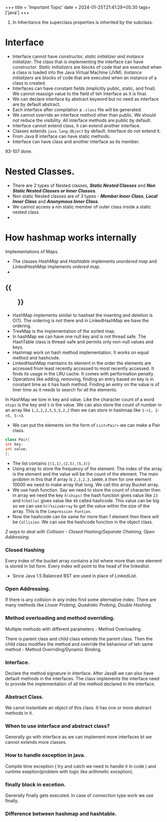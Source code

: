 +++
title = 'Important Topic'
date = 2024-01-25T21:41:29+05:30
tags=['java']
+++


1. In Inheritance the superclass properties is inherited by the subclass.


# Interface
- Interface cannot have _constructor, static initializer and instance initializer_. The class that is implementing the interface can have constructor. _Static initializers_ are blocks of code that are executed when a class is loaded into the Java Virtual Machine (JVM). _Instance initializers_ are blocks of code that are executed when an instance of a class is created.
- Interfaces can have constant fields (implicitly public, static, and final). We cannot reassign value to the field of teh interface as it is final.
- We can declare interface by abstract keyword but no need as interface are by default abstract.
- Each interface after compilation a `.class` file will be generated.
- We cannot override an interface method other than public. We should not reduce the visibility. All interface methods are public by default.
- Interface cannot extend class, it can extend another interface.
- Classes extends `java.lang.Object` by default. Interface do not extend it.
- From Java 8 interface can have static methods.
- Interface can have class and another interface as its member.

93-107 done.

# Nested Classes.
- There are 2 types of Nested classes, _**Static Nested Classes**_ and _**Non Static Nested Classes or Inner Classes**_.
- Non static Nested classes are of 3 types - _**Member Inner Class**_, _**Local Inner Class**_ and _**Anonymous Inner Class**_.
- We cannot access a nin static member of outer class inside a static nested class.
- 

# How hashmap works internally

Implementations of Maps.
- The classes *HashMap* and *Hashtable* implements *unordered map* and *LinkedHashMap* implements *ordered map*.
- 
{{<figure src="/images/Java/InterviewQuestion/HashMapInternal.png" alt="UserRequest." caption="HashMap Internal.">}}
- 
- HashMap implements similar to hashset the inserting and deletion is O(1). The ordering is not there and in LinkedHashMap we have the ordering. 
- TreeMap is the implementation of the sorted map.
- In hashMap we can have one null key and is not thread safe. The HashTable class is thread-safe and permits only non-null values and keys.
- Hashmap work on hash method implementation. It works on equal method and hashcode.
- LinkedHashMap maintains its element in the order the elements are accessed from least recently accessed to most recently accessed. It finds its usage in the LRU cache. It comes with performation penalty.
- Operations like adding, removing, finding an entry based on key is in constant time as it has hash method. Finding an entry on the value is of liner time as it needs to search for all the elements.

In HashMap we tore in key and value. Like the character count of a word `ships` is the key and `5` is the value. We can also store the count of number in an array like `1,2,2,2,5,5,5,2,2` then we can store in hashmap like `1->1, 2->5, 5->3`.
- We can put the elements ion the form of `List<Pair>` we can make a Pair class. 
```java
class Pair{
int key;
int value;
};
```
- The list contains `{(1,1),(2,5),(5,3)}`
- Using array to store the frequency of the element. The index of the array is the element and the value will be the count of the element. The main problem in this that if array is `2,3,2,3,10000,8` then for one element 10000 we need to make array that long. We call this array Bucket array.
- We use hash function. Say we need to store the count of character then in array we need the key `h(ships)` the hash function gives value like `23` and `h(hello)` gives value like `89` called hashcode. This value can be big so we can use `h()%sizeArray` to get the value within the size of the array. This is the `Compression Funtion`.
- Now the hashcode can be same for more than 1 element then there will be `Collision`. We can use the hashcode function in the object class.

*2 ways to deal with Collision - Closed Hashing/Separate Chaining, Open Addressing.*

### Closed Hashing
Every index of the bucket array contains a list where more than one element is stored in list form.
Every index will point to the head of the linkedlist.
- Since Java 1.5 Balanced BST are used in place of LinkedList.

### Open Addressing.
If there is any collision in any index find some alternative index. There are many methods like *Linear Probing*, *Quadratic Probing*, *Double Hashing*.

### Method overloading and method overriding.
Multiple methods with different parameters - Method Overloading.

There is parent class and child class extends the parent class. Then the child class modifies the method and override the behaviour of teh same method - Method Overriding/Dynamic Binding.

### Interface.
Declare the method signature in interface. After Java8 we can also have default methods in the interfaces.
The class implements the interface need to provide the implementation of all the method declared in the interface.

### Abstract Class.
We canot instantiate an object of this class. It has one or more abstract methods in it.

### When to use interface and abstract class?
Generally go with interface as we can implement more interfaces bt we cannot extends more classes.

### How to handle exception in java.
Compile time exception ( try and catch we need to handle it in code ) and runtime exeption(problem with logic like arithmetic exception).

### finally block in excetion.
Generally finally gets executed. In case of connection type work we use finally.

### Difference between hashmap and hashtable.